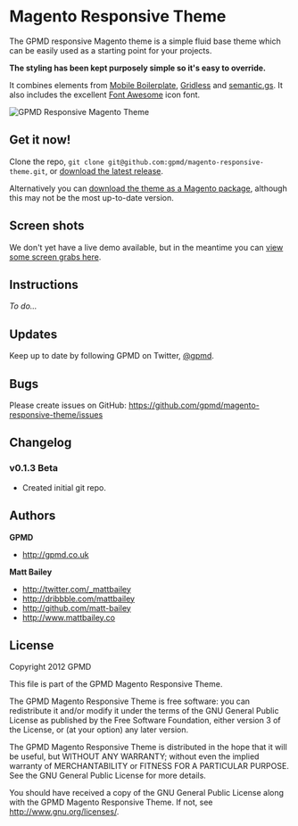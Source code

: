 Magento Responsive Theme
========================

The GPMD responsive Magento theme is a simple fluid base theme which can be easily used as a starting point for your projects.

**The styling has been kept purposely simple so it's easy to override.**

It combines elements from [Mobile Boilerplate](https://github.com/h5bp/mobile-boilerplate/), [Gridless](http://thatcoolguy.github.com/gridless-boilerplate/) and [semantic.gs](https://github.com/twigkit/semantic.gs/). It also includes the excellent [Font Awesome](http://fortawesome.github.com/Font-Awesome/) icon font.


![GPMD Responsive Magento Theme](https://dl.dropbox.com/u/35123605/GPMD/Magento%20Responsive%20Theme/Screen%20Grabs/gpmd-mage-resp-ipad-iphone-852.jpg)


Get it now!
-----------

Clone the repo, `git clone git@github.com:gpmd/magento-responsive-theme.git`, or [download the latest release](https://github.com/gpmd/magento-responsive-theme/zipball/master).

Alternatively you can [download the theme as a Magento package](https://github.com/gpmd/magento-responsive-theme/blob/master/var/connect/GPMD_Responsive_Theme-0.1.3.tgz), although this may not be the most up-to-date version.


Screen shots
------------

We don't yet have a live demo available, but in the meantime you can [view some screen grabs here](http://gpmd.github.com/magento-responsive-theme/).


Instructions
------------

_To do..._


Updates
-------

Keep up to date by following GPMD on Twitter, [@gpmd](https://twitter.com/gpmd).


Bugs
----

Please create issues on GitHub: https://github.com/gpmd/magento-responsive-theme/issues


Changelog
---------

### v0.1.3 Beta

- Created initial git repo.


Authors
-------

**GPMD**

+ http://gpmd.co.uk

**Matt Bailey**

+ http://twitter.com/_mattbailey
+ http://dribbble.com/mattbailey
+ http://github.com/matt-bailey
+ http://www.mattbailey.co


License
-------

Copyright 2012 GPMD

This file is part of the GPMD Magento Responsive Theme.

The GPMD Magento Responsive Theme is free software: you can redistribute it and/or modify it under the terms of the GNU General Public License as published by the Free Software Foundation, either version 3 of the License, or (at your option) any later version.

The GPMD Magento Responsive Theme is distributed in the hope that it will be useful, but WITHOUT ANY WARRANTY; without even the implied warranty of MERCHANTABILITY or FITNESS FOR A PARTICULAR PURPOSE. See the GNU General Public License for more details.

You should have received a copy of the GNU General Public License along with the GPMD Magento Responsive Theme. If not, see http://www.gnu.org/licenses/.